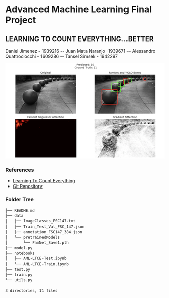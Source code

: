 # Advanced Machine Learning Final Project
## LEARNING TO COUNT EVERYTHING...BETTER
Daniel Jimenez - 1939216 -- Juan Mata Naranjo -1939671 -- Alessandro Quattrociocchi - 1609286 -- Tansel Simsek - 1942297

<p align="center">
<img src="https://github.com/AMLSapienza/Final_Project/blob/main/data/img_show.png" alt="drawing" width="800" height='300'/>
</p>


### References
- [Learning To Count Everything](https://openaccess.thecvf.com/content/CVPR2021/papers/Ranjan_Learning_To_Count_Everything_CVPR_2021_paper.pdf)
- [Git Repository](https://github.com/cvlab-stonybrook/LearningToCountEverything)

### Folder Tree
```bash
├── README.md
├── data
│   ├── ImageClasses_FSC147.txt
│   ├── Train_Test_Val_FSC_147.json
│   ├── annotation_FSC147_384.json
│   └── pretrainedModels
│       └── FamNet_Save1.pth
├── model.py
├── notebooks
│   ├── AML-LTCE-Test.ipynb
│   └── AML-LTCE-Train.ipynb
├── test.py
├── train.py
└── utils.py

3 directories, 11 files
```
